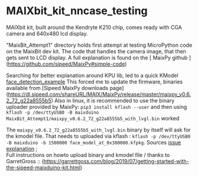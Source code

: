 # MAIXbit_kit_nncase_testing
MAIXbit kit, built around the Kendryte K210 chip,  comes ready with CGA camera and 640x480 lcd display.


"MaixBit_Attempt1" directory holds first attempt at testing MicroPython code on the MaixBit dev kit.
The code that handles the camera image, that then gets sent to LCD display.  A full explanation is found on the [ MaixPy github ] (https://github.com/sipeed/MaixPy#simple-code)

Searching for better explanation around KPU lib,  led to a quick KModel [face_detection_example](https://github.com/sipeed/MaixPy_scripts/blob/master/machine_vision/face_find/demo_find_face.py)
This forced me to update the firmware,  binaries available from [Sipeed MaixPy downloads page] (https://dl.sipeed.com/shareURL/MAIX/MaixPy/release/master/maixpy_v0.6.2_72_g22a8555b5)
Also in linux, it is recommended to use the binary uploader provided by MaixPy: `pip3 install kflash --user`   and then using  `kflash -p /dev/ttyUSB0 -B maixduino MaixBit_Attempt1/maixpy_v0.6.2_72_g22a8555b5_with_lvgl.bin` worked

The `maixpy_v0.6.2_72_g22a8555b5_with_lvgl.bin` binary by itself will ask for the kmodel file.  That needs to uploaded via kflash : `kflash -p /dev/ttyUSB0 -B maixduino -b 1500000 face_model_at_0x300000.kfpkg`.  Sources [issue explanation](https://github.com/sipeed/MaixPy/issues/361) ;  
Full instructions on howto upload binary and kmodel file / thanks to GarretGross :: (https://garrettgoss.com/blog/2019/07/getting-started-with-the-sipeed-maixduino-kit.html)


